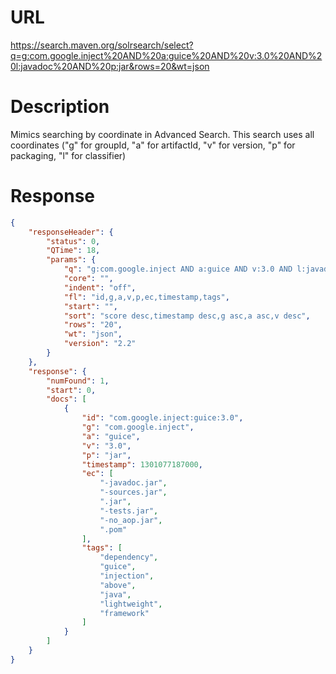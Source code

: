 # URL
https://search.maven.org/solrsearch/select?q=g:com.google.inject%20AND%20a:guice%20AND%20v:3.0%20AND%20l:javadoc%20AND%20p:jar&rows=20&wt=json

# Description
Mimics searching by coordinate in Advanced Search. This search uses all coordinates ("g" for groupId, "a" for artifactId, "v" for version, "p" for packaging, "l" for classifier)

# Response 
```json
{
    "responseHeader": {
        "status": 0,
        "QTime": 18,
        "params": {
            "q": "g:com.google.inject AND a:guice AND v:3.0 AND l:javadoc AND p:jar",
            "core": "",
            "indent": "off",
            "fl": "id,g,a,v,p,ec,timestamp,tags",
            "start": "",
            "sort": "score desc,timestamp desc,g asc,a asc,v desc",
            "rows": "20",
            "wt": "json",
            "version": "2.2"
        }
    },
    "response": {
        "numFound": 1,
        "start": 0,
        "docs": [
            {
                "id": "com.google.inject:guice:3.0",
                "g": "com.google.inject",
                "a": "guice",
                "v": "3.0",
                "p": "jar",
                "timestamp": 1301077187000,
                "ec": [
                    "-javadoc.jar",
                    "-sources.jar",
                    ".jar",
                    "-tests.jar",
                    "-no_aop.jar",
                    ".pom"
                ],
                "tags": [
                    "dependency",
                    "guice",
                    "injection",
                    "above",
                    "java",
                    "lightweight",
                    "framework"
                ]
            }
        ]
    }
}
```


